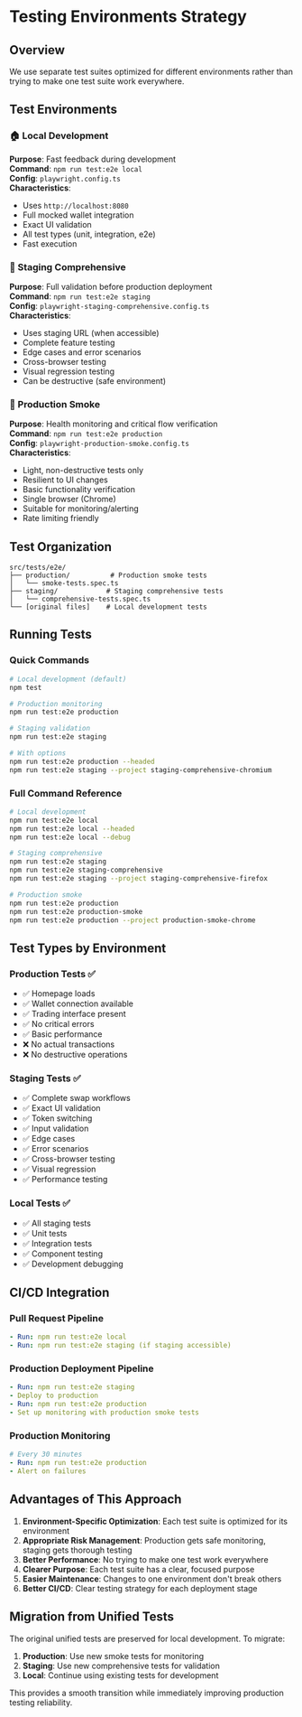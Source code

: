 # Testing Environments Strategy

## Overview
We use separate test suites optimized for different environments rather than trying to make one test suite work everywhere.

## Test Environments

### 🏠 Local Development
**Purpose**: Fast feedback during development  
**Command**: `npm run test:e2e local`  
**Config**: `playwright.config.ts`  
**Characteristics**:
- Uses `http://localhost:8080`
- Full mocked wallet integration
- Exact UI validation
- All test types (unit, integration, e2e)
- Fast execution

### 🧪 Staging Comprehensive  
**Purpose**: Full validation before production deployment  
**Command**: `npm run test:e2e staging`  
**Config**: `playwright-staging-comprehensive.config.ts`  
**Characteristics**:
- Uses staging URL (when accessible)
- Complete feature testing
- Edge cases and error scenarios
- Cross-browser testing
- Visual regression testing
- Can be destructive (safe environment)

### 🚀 Production Smoke
**Purpose**: Health monitoring and critical flow verification  
**Command**: `npm run test:e2e production`  
**Config**: `playwright-production-smoke.config.ts`  
**Characteristics**:
- Light, non-destructive tests only
- Resilient to UI changes
- Basic functionality verification
- Single browser (Chrome)
- Suitable for monitoring/alerting
- Rate limiting friendly

## Test Organization

```
src/tests/e2e/
├── production/          # Production smoke tests
│   └── smoke-tests.spec.ts
├── staging/            # Staging comprehensive tests  
│   └── comprehensive-tests.spec.ts
└── [original files]    # Local development tests
```

## Running Tests

### Quick Commands
```bash
# Local development (default)
npm test

# Production monitoring
npm run test:e2e production

# Staging validation
npm run test:e2e staging

# With options
npm run test:e2e production --headed
npm run test:e2e staging --project staging-comprehensive-chromium
```

### Full Command Reference
```bash
# Local development
npm run test:e2e local
npm run test:e2e local --headed
npm run test:e2e local --debug

# Staging comprehensive
npm run test:e2e staging
npm run test:e2e staging-comprehensive
npm run test:e2e staging --project staging-comprehensive-firefox

# Production smoke
npm run test:e2e production  
npm run test:e2e production-smoke
npm run test:e2e production --project production-smoke-chrome
```

## Test Types by Environment

### Production Tests ✅
- ✅ Homepage loads
- ✅ Wallet connection available
- ✅ Trading interface present
- ✅ No critical errors
- ✅ Basic performance
- ❌ No actual transactions
- ❌ No destructive operations

### Staging Tests ✅  
- ✅ Complete swap workflows
- ✅ Exact UI validation
- ✅ Token switching
- ✅ Input validation
- ✅ Edge cases
- ✅ Error scenarios
- ✅ Cross-browser testing
- ✅ Visual regression
- ✅ Performance testing

### Local Tests ✅
- ✅ All staging tests
- ✅ Unit tests
- ✅ Integration tests  
- ✅ Component testing
- ✅ Development debugging

## CI/CD Integration

### Pull Request Pipeline
```yaml
- Run: npm run test:e2e local
- Run: npm run test:e2e staging (if staging accessible)
```

### Production Deployment Pipeline  
```yaml
- Run: npm run test:e2e staging
- Deploy to production
- Run: npm run test:e2e production
- Set up monitoring with production smoke tests
```

### Production Monitoring
```yaml
# Every 30 minutes
- Run: npm run test:e2e production
- Alert on failures
```

## Advantages of This Approach

1. **Environment-Specific Optimization**: Each test suite is optimized for its environment
2. **Appropriate Risk Management**: Production gets safe monitoring, staging gets thorough testing
3. **Better Performance**: No trying to make one test work everywhere
4. **Clearer Purpose**: Each test suite has a clear, focused purpose
5. **Easier Maintenance**: Changes to one environment don't break others
6. **Better CI/CD**: Clear testing strategy for each deployment stage

## Migration from Unified Tests

The original unified tests are preserved for local development. To migrate:

1. **Production**: Use new smoke tests for monitoring
2. **Staging**: Use new comprehensive tests for validation  
3. **Local**: Continue using existing tests for development

This provides a smooth transition while immediately improving production testing reliability.